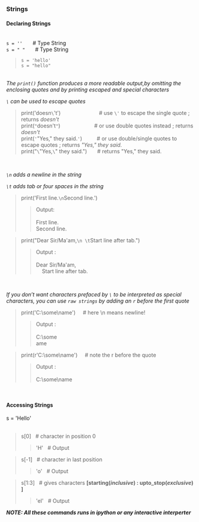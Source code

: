 ### Strings

#### Declaring Strings

&nbsp;  
`s = ''` &nbsp; &nbsp; &nbsp; # Type String  
`s = " " ` &nbsp; &nbsp; # Type String  
>`s = 'hello'`  
>`s = "hello"`   

&nbsp;  
*The `print()` function produces a more readable output,by omitting the enclosing quotes and by printing escaped and special characters*  

*`\` can be used to escape quotes*  
  
>print('doesn`\`'t') &nbsp; &nbsp; &nbsp; &nbsp; &nbsp; &nbsp; &nbsp; &nbsp; &nbsp; &nbsp; &nbsp; &nbsp; &nbsp;# use `\'` to escape the single quote ; returns *doesn't*   
>print(`"`doesn't`"`) &nbsp; &nbsp; &nbsp; &nbsp; &nbsp; &nbsp; &nbsp; &nbsp; &nbsp; &nbsp; &nbsp; # or use double quotes instead  ; returns *doesn't*  
>print(`'`"Yes," they said.`'`) &nbsp; &nbsp; &nbsp; &nbsp; &nbsp;# or use double/single quotes to escape quotes ; returns *"Yes," they said.*  
>print("`\`"Yes,`\`" they said.") &nbsp; &nbsp; &nbsp; # returns "Yes," they said.

&nbsp;  

*`\n` adds a newline in the string*   

*`\t` adds tab or four spaces in the string*  

>print('First line.`\n`Second line.') 
>>Output:  
>>&nbsp;  
>>First line.  
>>Second line. 

>print("Dear Sir/Ma'am,`\n \t`Start line after tab.")
>>Output :  
>>&nbsp;  
>>Dear Sir/Ma'am,  
>>&nbsp; &nbsp; Start line after tab.  

&nbsp;  

*If you don’t want characters prefaced by `\` to be interpreted as special characters, you can use `raw strings` by adding an `r` before the first quote*

>print('C:\some\name') &nbsp; &nbsp; # here \n means newline!
>>Output :  
>>&nbsp;  
>>C:\some  
>>ame  

>print(r'C:\some\name') &nbsp; &nbsp; # note the r before the quote  
>>Output :  
>>&nbsp;  
>>C:\some\name  

&nbsp;  

#### Accessing Strings

s = 'Hello'  
&nbsp;  
>s[0] &nbsp; # character in position 0
>>'H' &nbsp; # Output  

>s[-1] &nbsp; # character in last position
>>'o' &nbsp; # Output

>s[1:3] &nbsp; # gives characters **[starting(*inclusive*) : upto_stop(*exclusive*) ]**
>>'el'  &nbsp; # Output
&nbsp;  

***NOTE: All these commands runs in ipython or any interactive interperter*** 
